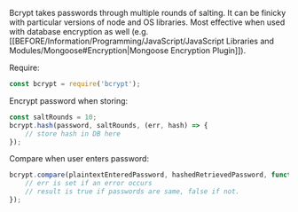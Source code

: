 Bcrypt takes passwords through multiple rounds of salting.
It can be finicky with particular versions of node and OS libraries.
Most effective when used with database encryption as well (e.g. [[BEFORE/Information/Programming/JavaScript/JavaScript Libraries and Modules/Mongoose#Encryption|Mongoose Encryption Plugin]]).

Require:
```javascript
const bcrypt = require('bcrypt');
```

Encrypt password when storing:
```javascript
const saltRounds = 10;
bcrypt.hash(password, saltRounds, (err, hash) => {
	// store hash in DB here
});
```

Compare when user enters password:
```javascript
bcrypt.compare(plaintextEnteredPassword, hashedRetrievedPassword, function(err, result) {
	// err is set if an error occurs
	// result is true if passwords are same, false if not.
});
```

